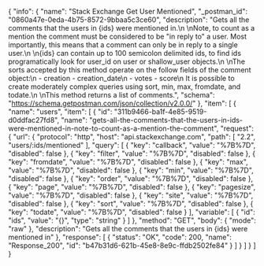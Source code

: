 {
  "info": {
    "name": "Stack Exchange Get User Mentioned",
    "_postman_id": "0860a47e-0eda-4b75-8572-9bbaa5c3ce60",
    "description": "Gets all the comments that the users in {ids} were mentioned in.\n \nNote, to count as a mention the comment must be considered to be \"in reply to\" a user. Most importantly, this means that a comment can only be in reply to a single user.\n \n{ids} can contain up to 100 semicolon delimited ids, to find ids programatically look for user_id on user or shallow_user objects.\n \nThe sorts accepted by this method operate on the follow fields of the comment object:\n - creation - creation_date\n - votes - score\n  It is possible to create moderately complex queries using sort, min, max, fromdate, and todate.\n \nThis method returns a list of comments.",
    "schema": "https://schema.getpostman.com/json/collection/v2.0.0/"
  },
  "item": [
    {
      "name": "users",
      "item": [
        {
          "id": "311b9466-ba1f-4e85-9519-d0ddfac27fd8",
          "name": "gets-all-the-comments-that-the-users-in-ids-were-mentioned-in-note-to-count-as-a-mention-the-comment",
          "request": {
            "url": {
              "protocol": "http",
              "host": "api.stackexchange.com",
              "path": [
                "2.2",
                "users/:ids/mentioned"
              ],
              "query": [
                {
                  "key": "callback",
                  "value": "%7B%7D",
                  "disabled": false
                },
                {
                  "key": "filter",
                  "value": "%7B%7D",
                  "disabled": false
                },
                {
                  "key": "fromdate",
                  "value": "%7B%7D",
                  "disabled": false
                },
                {
                  "key": "max",
                  "value": "%7B%7D",
                  "disabled": false
                },
                {
                  "key": "min",
                  "value": "%7B%7D",
                  "disabled": false
                },
                {
                  "key": "order",
                  "value": "%7B%7D",
                  "disabled": false
                },
                {
                  "key": "page",
                  "value": "%7B%7D",
                  "disabled": false
                },
                {
                  "key": "pagesize",
                  "value": "%7B%7D",
                  "disabled": false
                },
                {
                  "key": "site",
                  "value": "%7B%7D",
                  "disabled": false
                },
                {
                  "key": "sort",
                  "value": "%7B%7D",
                  "disabled": false
                },
                {
                  "key": "todate",
                  "value": "%7B%7D",
                  "disabled": false
                }
              ],
              "variable": [
                {
                  "id": "ids",
                  "value": "{}",
                  "type": "string"
                }
              ]
            },
            "method": "GET",
            "body": {
              "mode": "raw"
            },
            "description": "Gets all the comments that the users in {ids} were mentioned in"
          },
          "response": [
            {
              "status": "OK",
              "code": 200,
              "name": "Response_200",
              "id": "b47b31d6-621b-45e8-8e9c-ffdb2502fe84"
            }
          ]
        }
      ]
    }
  ]
}
